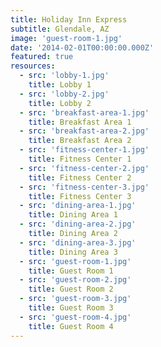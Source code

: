 ```yaml
---
title: Holiday Inn Express
subtitle: Glendale, AZ
image: 'guest-room-1.jpg'
date: '2014-02-01T00:00:00.000Z'
featured: true
resources:
  - src: 'lobby-1.jpg'
    title: Lobby 1
  - src: 'lobby-2.jpg'
    title: Lobby 2
  - src: 'breakfast-area-1.jpg'
    title: Breakfast Area 1
  - src: 'breakfast-area-2.jpg'
    title: Breakfast Area 2
  - src: 'fitness-center-1.jpg'
    title: Fitness Center 1
  - src: 'fitness-center-2.jpg'
    title: Fitness Center 2
  - src: 'fitness-center-3.jpg'
    title: Fitness Center 3
  - src: 'dining-area-1.jpg'
    title: Dining Area 1
  - src: 'dining-area-2.jpg'
    title: Dining Area 2
  - src: 'dining-area-3.jpg'
    title: Dining Area 3
  - src: 'guest-room-1.jpg'
    title: Guest Room 1
  - src: 'guest-room-2.jpg'
    title: Guest Room 2
  - src: 'guest-room-3.jpg'
    title: Guest Room 3
  - src: 'guest-room-4.jpg'
    title: Guest Room 4
---
```


